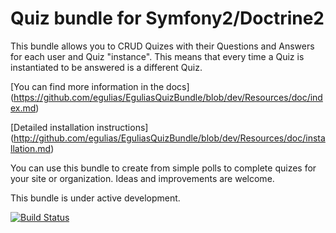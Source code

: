 # Quiz bundle for Symfony2/Doctrine2

This bundle allows you to CRUD Quizes with their Questions and Answers for each user and Quiz "instance". This means
that every time a Quiz is instantiated to be answered is a different Quiz.

[You can find more information in the docs] (https://github.com/egulias/EguliasQuizBundle/blob/dev/Resources/doc/index.md)

[Detailed installation instructions] (http://github.com/egulias/EguliasQuizBundle/blob/dev/Resources/doc/installation.md)


You can use this bundle to create from simple polls to complete quizes for your site or organization. Ideas and
improvements are welcome.

This bundle is under active development.

[![Build
Status](https://secure.travis-ci.org/egulias/EguliasQuizBundle.png)](http://travis-ci.org/egulias/EguliasQuizBundle)


